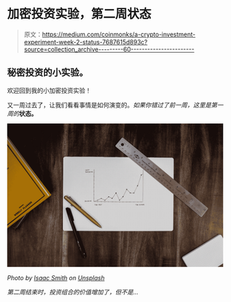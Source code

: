 # 加密投资实验，第二周状态

> 原文：<https://medium.com/coinmonks/a-crypto-investment-experiment-week-2-status-7687615d893c?source=collection_archive---------60----------------------->

## 秘密投资的小实验。

欢迎回到我的小加密投资实验！

又一周过去了，让我们看看事情是如何演变的。*如果你错过了前一周，这里是第一周的*[](/coinmonks/a-crypto-investment-experiment-week-1-status-a7c6902173f7)**状态。**

*![](img/5072c9f7f16ab7a3a23fcc6c4141e73a.png)*

*Photo by [Isaac Smith](https://unsplash.com/@isaacmsmith?utm_source=unsplash&utm_medium=referral&utm_content=creditCopyText) on [Unsplash](https://unsplash.com/s/photos/increase?utm_source=unsplash&utm_medium=referral&utm_content=creditCopyText)*

*第二周结束时，投资组合的价值增加了，但不是…*